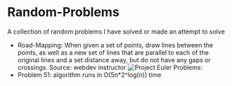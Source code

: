 # Random-Problems
A collection of random problems I have solved or made an attempt to solve
* Road-Mapping: When given a set of points, draw lines between the points, as well as a new set of lines that are parallel to each of the original lines and a set distance away, but do not have any gaps or crossings. Source: webdev instructor
![Project Euler](https://projecteuler.net/archives) Problems:
* Problem 51: algorithm runs in O(5n*2^log(n)) time

